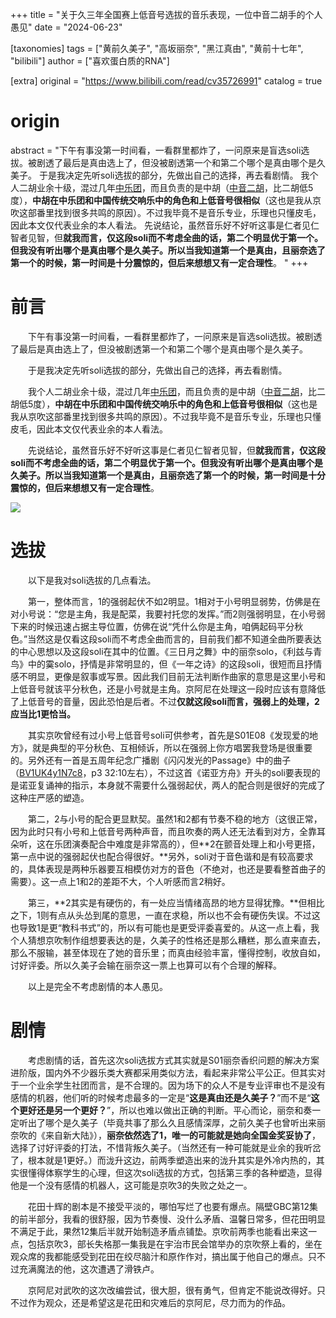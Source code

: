 +++
title = "关于久三年全国赛上低音号选拔的音乐表现，一位中音二胡手的个人愚见"
date = "2024-06-23"

[taxonomies]
tags = ["黄前久美子", "高坂丽奈", "黑江真由", "黄前十七年", "bilibili"]
author = ["喜欢蛋白质的RNA"]

[extra]
original = "https://www.bilibili.com/read/cv35726991"
catalog = true
# origin 
abstract = "下午有事没第一时间看，一看群里都炸了，一问原来是盲选soli选拔。被剧透了最后是真由选上了，但没被剧透第一个和第二个哪个是真由哪个是久美子。  于是我决定先听soli选拔的部分，先做出自己的选择，再去看剧情。  我个人二胡业余十级，混过几年[中乐团](https://baike.baidu.com/item/%E6%B0%91%E4%B9%90%E5%9B%A2)，而且负责的是中胡（[中音二胡](https://baike.baidu.com/item/%E4%B8%AD%E8%83%A1/)，比二胡低5度），**中胡在中乐团和中国传统交响乐中的角色和上低音号很相似**（这也是我从京吹这部番里找到很多共鸣的原因）。不过我毕竟不是音乐专业，乐理也只懂皮毛，因此本文仅代表业余的本人看法。  先说结论，虽然音乐好不好听这事是仁者见仁智者见智，但**就我而言，仅这段soli而不考虑全曲的话，第二个明显优于第一个。**但我没有听出哪个是真由哪个是久美子。所以当我知道第一个是真由，且丽奈选了第一个的时候，第一时间是十分震惊的，但后来想想**又有一定合理性**。  "
+++

# 前言
&emsp;&emsp;下午有事没第一时间看，一看群里都炸了，一问原来是盲选soli选拔。被剧透了最后是真由选上了，但没被剧透第一个和第二个哪个是真由哪个是久美子。

&emsp;&emsp;于是我决定先听soli选拔的部分，先做出自己的选择，再去看剧情。

&emsp;&emsp;我个人二胡业余十级，混过几年[中乐团](https://baike.baidu.com/item/%E6%B0%91%E4%B9%90%E5%9B%A2)，而且负责的是中胡（[中音二胡](https://baike.baidu.com/item/%E4%B8%AD%E8%83%A1/)，比二胡低5度），**中胡在中乐团和中国传统交响乐中的角色和上低音号很相似**（这也是我从京吹这部番里找到很多共鸣的原因）。不过我毕竟不是音乐专业，乐理也只懂皮毛，因此本文仅代表业余的本人看法。

&emsp;&emsp;先说结论，虽然音乐好不好听这事是仁者见仁智者见智，但**就我而言，仅这段soli而不考虑全曲的话，第二个明显优于第一个。**但我没有听出哪个是真由哪个是久美子。所以当我知道第一个是真由，且丽奈选了第一个的时候，第一时间是十分震惊的，但后来想想**又有一定合理性**。

![](/images/2024-06-23/QmJCTT06SV1iJE4xV0ZpWw==.w1320.h740.jpg)  
# 选拔
&emsp;&emsp;以下是我对soli选拔的几点看法。

&emsp;&emsp;第一，整体而言，1的强弱起伏不如2明显。1相对于小号明显弱势，仿佛是在对小号说：“您是主角，我是配菜，我要衬托您的发挥。”而2则强弱明显，在小号弱下来的时候迅速占据主导位置，仿佛在说“凭什么你是主角，咱俩起码平分秋色。”当然这是仅看这段soli而不考虑全曲而言的，目前我们都不知道全曲所要表达的中心思想以及这段soli在其中的位置。《三日月之舞》中的丽奈solo，《利兹与青鸟》中的霙solo，抒情是非常明显的，但《一年之诗》的这段soli，很短而且抒情感不明显，更像是叙事或写景。因此我们目前无法判断作曲家的意思是这里小号和上低音号就该平分秋色，还是小号就是主角。京阿尼在处理这一段时应该有意降低了上低音号的音量，因此恐怕是后者。不过**仅就这段soli而言，强弱上的处理，2应当比1更恰当。**

&emsp;&emsp;其实京吹曾经有过小号上低音号soli可供参考，首先是S01E08《发现爱的地方》，就是典型的平分秋色、互相倾诉，所以在强弱上你方唱罢我登场是很重要的。另外还有一首是五周年纪念广播剧《闪闪发光的Passage》中的曲子（[BV1UK4y1N7c8](https://www.bilibili.com/video/BV1UK4y1N7c8/?p=3&share_source=copy_web&vd_source=0105a16b8b77cc084b4985827b21c5f2&t=1930)，p3 32:10左右），不过这首《诺亚方舟》开头的soli要表现的是诺亚复诵神的指示，本身就不需要什么强弱起伏，两人的配合则是很好的完成了这种庄严感的塑造。

&emsp;&emsp;第二，2与小号的配合更显默契。虽然1和2都有节奏不稳的地方（这很正常，因为此时只有小号和上低音号两种声音，而且吹奏的两人还无法看到对方，全靠耳朵听，这在乐团演奏配合中难度是非常高的），但**2在颤音处理上和小号更搭，第一点中说的强弱起伏也配合得很好。**另外，soli对于音色谐和是有较高要求的，具体表现是两种乐器要互相模仿对方的音色（不绝对，也还是要看整首曲子的需要）。这一点上1和2的差距不大，个人听感而言2稍好。

&emsp;&emsp;第三，**2其实是有硬伤的，有一处应当情绪高昂的地方显得犹豫。**但相比之下，1则有点从头怂到尾的意思，一直在求稳，所以也不会有硬伤失误。不过这也导致1是更“教科书式”的，所以有可能也是更受评委喜爱的。从这一点上看，我个人猜想京吹制作组想要表达的是，久美子的性格还是那么糟糕，那么直来直去，那么不服输，甚至体现在了她的音乐里；而真由经验丰富，懂得控制，收放自如，讨好评委。所以久美子会输在丽奈这一票上也算可以有个合理的解释。

&emsp;&emsp;以上是完全不考虑剧情的本人愚见。

# 剧情

&emsp;&emsp;考虑剧情的话，首先这次soli选拔方式其实就是S01丽奈香织问题的解决方案进阶版，国内外不少器乐类大赛都采用类似方法，看起来非常公平公正。但其实对于一个业余学生社团而言，是不合理的。因为场下的众人不是专业评审也不是没有感情的机器，他们听的时候考虑最多的一定是“**这是真由还是久美子？**”而不是“**这个更好还是另一个更好？**”，所以也难以做出正确的判断。平心而论，丽奈和奏一定听出了哪个是久美子（毕竟共事了那么久且感情深厚，之前久美子也曾听出来丽奈吹的《来自新大陆》），**丽奈依然选了1，唯一的可能就是她向全国金奖妥协了**，选择了讨好评委的打法，不惜背叛久美子。（当然还有一种可能就是业余的我听岔了，根本就是1更好。）而泷升这边，前两季塑造出来的泷升其实是外冷内热的，其实很懂得体察学生的心理，但这次soli选拔的方式，包括第三季的各种塑造，显得他是一个没有感情的机器人，这可能是京吹3的失败之处之一。

&emsp;&emsp;花田十辉的剧本是不接受平淡的，哪怕写烂了也要有爆点。隔壁GBC第12集的前半部分，我看的很舒服，因为节奏慢、没什么矛盾、温馨日常多，但花田明显不满足于此，果然12集后半就开始制造矛盾点铺垫。京吹前两季也能看出来这一点，包括京吹3，部长失格那一集我是在宇治市民会馆举办的京吹祭上看的，坐在观众席的我都能感受到花田在绞尽脑汁和原作作对，搞出属于他自己的爆点。只不过充满魔法的他，这次遭遇了滑铁卢。

&emsp;&emsp;京阿尼对武吹的这次改编尝试，很大胆，很有勇气，但肯定不能说改得好。只不过作为观众，还是希望这是花田和灾难后的京阿尼，尽力而为的作品。